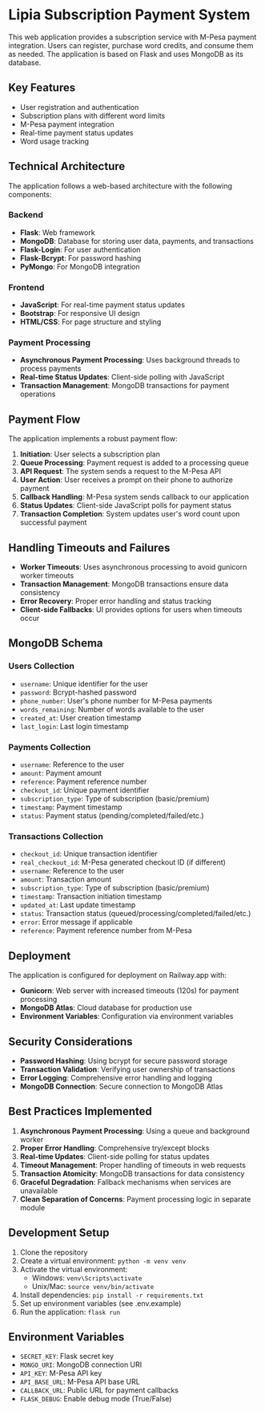 # Lipia Subscription Payment System

This web application provides a subscription service with M-Pesa payment integration. Users can register, purchase word credits, and consume them as needed. The application is based on Flask and uses MongoDB as its database.

## Key Features

- User registration and authentication
- Subscription plans with different word limits
- M-Pesa payment integration
- Real-time payment status updates
- Word usage tracking

## Technical Architecture

The application follows a web-based architecture with the following components:

### Backend
- **Flask**: Web framework
- **MongoDB**: Database for storing user data, payments, and transactions
- **Flask-Login**: For user authentication
- **Flask-Bcrypt**: For password hashing
- **PyMongo**: For MongoDB integration

### Frontend
- **JavaScript**: For real-time payment status updates
- **Bootstrap**: For responsive UI design
- **HTML/CSS**: For page structure and styling

### Payment Processing
- **Asynchronous Payment Processing**: Uses background threads to process payments
- **Real-time Status Updates**: Client-side polling with JavaScript
- **Transaction Management**: MongoDB transactions for payment operations

## Payment Flow

The application implements a robust payment flow:

1. **Initiation**: User selects a subscription plan
2. **Queue Processing**: Payment request is added to a processing queue
3. **API Request**: The system sends a request to the M-Pesa API
4. **User Action**: User receives a prompt on their phone to authorize payment
5. **Callback Handling**: M-Pesa system sends callback to our application
6. **Status Updates**: Client-side JavaScript polls for payment status
7. **Transaction Completion**: System updates user's word count upon successful payment

## Handling Timeouts and Failures

- **Worker Timeouts**: Uses asynchronous processing to avoid gunicorn worker timeouts
- **Transaction Management**: MongoDB transactions ensure data consistency
- **Error Recovery**: Proper error handling and status tracking
- **Client-side Fallbacks**: UI provides options for users when timeouts occur

## MongoDB Schema

### Users Collection
- `username`: Unique identifier for the user
- `password`: Bcrypt-hashed password
- `phone_number`: User's phone number for M-Pesa payments
- `words_remaining`: Number of words available to the user
- `created_at`: User creation timestamp
- `last_login`: Last login timestamp

### Payments Collection
- `username`: Reference to the user
- `amount`: Payment amount
- `reference`: Payment reference number
- `checkout_id`: Unique payment identifier
- `subscription_type`: Type of subscription (basic/premium)
- `timestamp`: Payment timestamp
- `status`: Payment status (pending/completed/failed/etc.)

### Transactions Collection
- `checkout_id`: Unique transaction identifier
- `real_checkout_id`: M-Pesa generated checkout ID (if different)
- `username`: Reference to the user
- `amount`: Transaction amount
- `subscription_type`: Type of subscription (basic/premium)
- `timestamp`: Transaction initiation timestamp
- `updated_at`: Last update timestamp
- `status`: Transaction status (queued/processing/completed/failed/etc.)
- `error`: Error message if applicable
- `reference`: Payment reference number from M-Pesa

## Deployment

The application is configured for deployment on Railway.app with:

- **Gunicorn**: Web server with increased timeouts (120s) for payment processing
- **MongoDB Atlas**: Cloud database for production use
- **Environment Variables**: Configuration via environment variables

## Security Considerations

- **Password Hashing**: Using bcrypt for secure password storage
- **Transaction Validation**: Verifying user ownership of transactions
- **Error Logging**: Comprehensive error handling and logging
- **MongoDB Connection**: Secure connection to MongoDB Atlas

## Best Practices Implemented

1. **Asynchronous Payment Processing**: Using a queue and background worker
2. **Proper Error Handling**: Comprehensive try/except blocks
3. **Real-time Updates**: Client-side polling for status updates
4. **Timeout Management**: Proper handling of timeouts in web requests
5. **Transaction Atomicity**: MongoDB transactions for data consistency
6. **Graceful Degradation**: Fallback mechanisms when services are unavailable
7. **Clean Separation of Concerns**: Payment processing logic in separate module

## Development Setup

1. Clone the repository
2. Create a virtual environment: `python -m venv venv`
3. Activate the virtual environment:
   - Windows: `venv\Scripts\activate`
   - Unix/Mac: `source venv/bin/activate`
4. Install dependencies: `pip install -r requirements.txt`
5. Set up environment variables (see .env.example)
6. Run the application: `flask run`

## Environment Variables

- `SECRET_KEY`: Flask secret key
- `MONGO_URI`: MongoDB connection URI
- `API_KEY`: M-Pesa API key
- `API_BASE_URL`: M-Pesa API base URL
- `CALLBACK_URL`: Public URL for payment callbacks
- `FLASK_DEBUG`: Enable debug mode (True/False)
